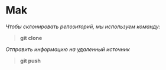 # Mak
*Чтобы склонировать репозиторий, мы используем команду:*  
> **git clone**

*Отправить информацию на удаленный источник*

>**git push**
